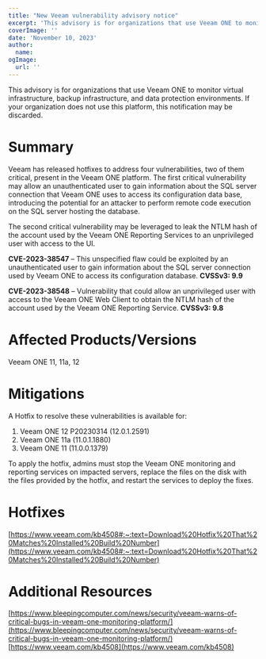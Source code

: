 ```yaml
---
title: "New Veeam vulnerability advisory notice"
excerpt: 'This advisory is for organizations that use Veeam ONE to monitor virtual infrastructure, backup infrastructure, and data protection environments.  If your organization does not use this platform, this notification may be discarded. '
coverImage: ''
date: 'November 10, 2023'
author:
  name:
ogImage:
  url: ''
---
```


This advisory is for organizations that use Veeam ONE to monitor virtual infrastructure, backup infrastructure, and data protection environments.  If your organization does not use this platform, this notification may be discarded. 
 
# **Summary**
Veeam has released hotfixes to address four vulnerabilities, two of them critical, present in the Veeam ONE platform.  The first critical vulnerability may allow an unauthenticated user to gain information about the SQL server connection that Veeam ONE uses to access its configuration data base, introducing the potential for an attacker to perform remote code execution on the SQL server hosting the database. 
 
The second critical vulnerability may be leveraged to leak the NTLM hash of the account used by the Veeam ONE Reporting Services to an unprivileged user with access to the UI. 
 
**CVE-2023-38547** –  This unspecified flaw could be exploited by an unauthenticated user to gain information about the SQL server connection used by Veeam ONE to access its configuration database.
**CVSSv3: 9.9**


**CVE-2023-38548** –  Vulnerability that could allow an unprivileged user with access to the Veeam ONE Web Client to obtain the NTLM hash of the account used by the Veeam ONE Reporting Service. 
**CVSSv3: 9.8**
 
# **Affected Products/Versions**
Veeam ONE 11, 11a, 12
 
# **Mitigations**
A Hotfix to resolve these vulnerabilities is available for: 
1.	Veeam ONE 12 P20230314 (12.0.1.2591) 
2.	Veeam ONE 11a (11.0.1.1880) 
3.	Veeam ONE 11 (11.0.0.1379) 

 
To apply the hotfix, admins must stop the Veeam ONE monitoring and reporting services on impacted servers, replace the files on the disk with the files provided by the hotfix, and restart the services to deploy the fixes. 

# **Hotfixes** 
[https://www.veeam.com/kb4508#:~:text=Download%20Hotfix%20That%20Matches%20Installed%20Build%20Number](https://www.veeam.com/kb4508#:~:text=Download%20Hotfix%20That%20Matches%20Installed%20Build%20Number)
 
# **Additional Resources** 
[https://www.bleepingcomputer.com/news/security/veeam-warns-of-critical-bugs-in-veeam-one-monitoring-platform/](https://www.bleepingcomputer.com/news/security/veeam-warns-of-critical-bugs-in-veeam-one-monitoring-platform/)
[https://www.veeam.com/kb4508](https://www.veeam.com/kb4508)